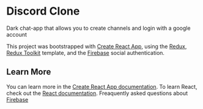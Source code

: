 # Discord Clone

Dark chat-app that allows you to create channels and login with a google account

This project was bootstrapped with [Create React App](https://github.com/facebook/create-react-app), using the [Redux](https://redux.js.org/), [Redux Toolkit](https://redux-toolkit.js.org/) template, and the [Firebase](https://firebase.google.com) social authentication.


## Learn More

You can learn more in the [Create React App documentation](https://facebook.github.io/create-react-app/docs/getting-started).
To learn React, check out the [React documentation](https://reactjs.org/).
Freaquently asked questions about [Firebase](https://firebase.google.com/support/faq)
